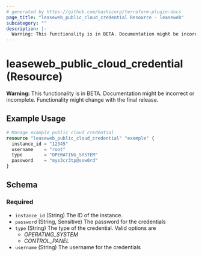 ```yaml
---
# generated by https://github.com/hashicorp/terraform-plugin-docs
page_title: "leaseweb_public_cloud_credential Resource - leaseweb"
subcategory: ""
description: |-
  Warning: This functionality is in BETA. Documentation might be incorrect or incomplete. Functionality might change with the final release.
---
```


# leaseweb_public_cloud_credential (Resource)

**Warning:** This functionality is in BETA. Documentation might be incorrect or incomplete. Functionality might change with the final release.

## Example Usage

```terraform
# Manage example public cloud credential
resource "leaseweb_public_cloud_credential" "example" {
  instance_id = "12345"
  username    = "root"
  type        = "OPERATING_SYSTEM"
  password    = "mys3cr3tp@ssw0rd"
}
```

<!-- schema generated by tfplugindocs -->
## Schema

### Required

- `instance_id` (String) The ID of the instance.
- `password` (String, Sensitive) The password for the credentials
- `type` (String) The type of the credential. Valid options are 
  - *OPERATING_SYSTEM*
  - *CONTROL_PANEL*
- `username` (String) The username for the credentials
